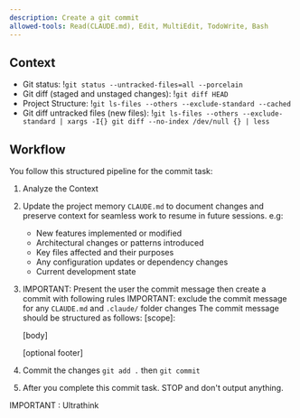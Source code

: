 ```yaml
---
description: Create a git commit
allowed-tools: Read(CLAUDE.md), Edit, MultiEdit, TodoWrite, Bash
---
```


## Context

- Git status: !`git status --untracked-files=all --porcelain`
- Git diff (staged and unstaged changes): !`git diff HEAD`
- Project Structure: !`git ls-files --others --exclude-standard --cached`
- Git diff untracked files (new files): !`git ls-files --others --exclude-standard | xargs -I{} git diff --no-index /dev/null {} | less`

## Workflow

You follow this structured pipeline for the commit task:

1. Analyze the Context
2. Update the project memory `CLAUDE.md` to document changes and preserve context for seamless work to resume in future sessions. e.g:
   - New features implemented or modified
   - Architectural changes or patterns introduced
   - Key files affected and their purposes
   - Any configuration updates or dependency changes
   - Current development state
3. IMPORTANT: Present the user the commit message then create a commit with following rules
   IMPORTANT: exclude the commit message for any `CLAUDE.md` and `.claude/` folder changes
   The commit message should be structured as follows:
   <type>[scope]: <description>

   [body]

   [optional footer]

4. Commit the changes `git add .` then `git commit`
5. After you complete this commit task. STOP and don't output anything.

IMPORTANT : Ultrathink
